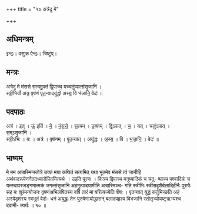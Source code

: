 +++
title = "१० अत्रेदु मे"

+++
## अधिमन्त्रम्
इन्द्रः। वसुक्र ऐन्द्रः। त्रिष्टुप्।

## मन्त्रः
अत्रेदु॑ मे मंससे स॒त्यमु॒क्तं द्वि॒पाच्च॒ यच्चतु॑ष्पात्संसृ॒जानि॑ ।  
स्त्री॒भिर्यो अत्र॒ वृष॑णं पृत॒न्यादयु॑द्धो अस्य॒ वि भ॑जानि॒ वेदः॑ ॥

## पदपाठः
अत्र॑ । इत् । ऊं॒ इति॑ । मे॒ । मं॒स॒से॒ । स॒त्यम् । उ॒क्तम् । द्वि॒ऽपात् । च॒ । यत् । चतुः॑ऽपात् । स॒म्ऽसृ॒जानि॑ ।  
स्त्री॒ऽभिः । यः । अत्र॑ । वृष॑णम् । पृ॒त॒न्यात् । अयु॑द्धः । अ॒स्य॒ । वि । भ॒जा॒नि॒ । वेदः॑ ॥

## भाष्यम्
मे मम अत्रास्मिन्स्तोत्रे उक्तं मया कथितं सत्यमित् यथा भूतमेव मंससे त्वं जानीहि अर्थवादरूपेणनैतदध्यारोपितमित्यर्थः । उइति पूरणः । किञ्च द्विपाच्च मनुष्यादिकं च चतु- ष्पाच्च पश्वादिकं च यत्स्थावरजङ्गमात्मकं जगत्संसृजानि अहमुत्पादयामीति अत्रास्मिञ्च- गति स्त्रीभिः स्त्रीसदृशैर्बलादिहीनैः पुरुषैः सह यः शूरंमन्योजनः वृषणंअभिलषितस्य वर्षि तारं मां षरित्यज्येति शॆषः । पृतन्यात् युद्धं कर्तुमिच्छति अहं अस्येदृशस्य स्वभूतं वेदो- धनं अयुद्धः तेन पुरुषेणायोद्धासन् बलादपहृत्य विभजानि स्तोतृभ्योयष्ट्ऋभ्यश्च ददामी- त्यर्थः ॥ १० ॥